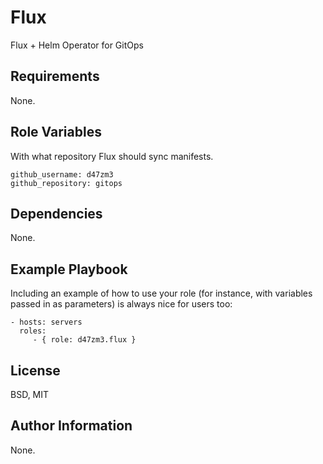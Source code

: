 Flux
=========

Flux + Helm Operator for GitOps

Requirements
------------

None.

Role Variables
--------------

With what repository Flux should sync manifests.
```
github_username: d47zm3
github_repository: gitops

```

Dependencies
------------

None.

Example Playbook
----------------

Including an example of how to use your role (for instance, with variables passed in as parameters) is always nice for users too:

    - hosts: servers
      roles:
         - { role: d47zm3.flux }

License
-------

BSD, MIT

Author Information
------------------

None.
